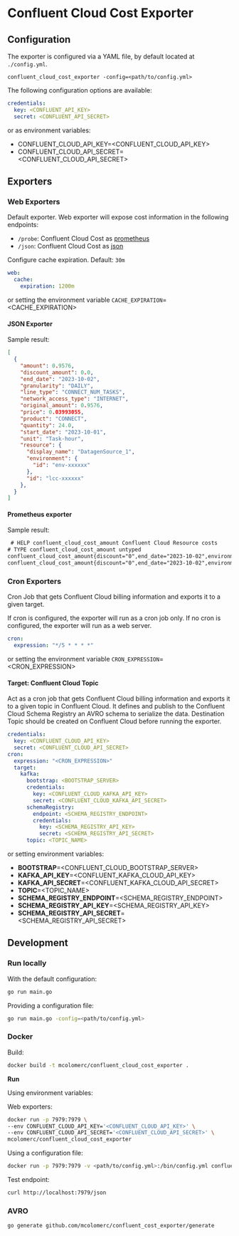 # Confluent Cloud Cost Exporter

## Configuration

The exporter is configured via a YAML file, by default located at `./config.yml`.

`confluent_cloud_cost_exporter -config=<path/to/config.yml>`

The following configuration options are available:

```yaml
credentials: 
  key: <CONFLUENT_API_KEY>
  secret: <CONFLUENT_API_SECRET> 
```

or as environment variables:

* CONFLUENT_CLOUD_API_KEY=<CONFLUENT_CLOUD_API_KEY>
* CONFLUENT_CLOUD_API_SECRET=<CONFLUENT_CLOUD_API_SECRET>

## Exporters

### Web Exporters

Default exporter. Web exporter will expose cost information in the following endpoints:

* `/probe`: Confluent Cloud Cost as [prometheus](https://prometheus.io/)
* `/json`: Confluent Cloud Cost as [json](https://www.json.org/json-en.html)  

Configure cache expiration. Default: `30m`

```yaml
web:
  cache:
    expiration: 1200m
```

or setting the environment variable `CACHE_EXPIRATION`=<CACHE_EXPIRATION>

#### JSON Exporter

Sample result:

```json
[
  {
    "amount": 0.9576,
    "discount_amount": 0.0,
    "end_date": "2023-10-02",
    "granularity": "DAILY",
    "line_type": "CONNECT_NUM_TASKS",
    "network_access_type": "INTERNET",
    "original_amount": 0.9576,
    "price": 0.03993055,
    "product": "CONNECT",
    "quantity": 24.0,
    "start_date": "2023-10-01",
    "unit": "Task-hour",
    "resource": {
      "display_name": "DatagenSource_1",
      "environment": {
        "id": "env-xxxxxx"
      },
      "id": "lcc-xxxxxx"
    }, 
  } 
]
```

#### Prometheus exporter

Sample result:

```txt
 # HELP confluent_cloud_cost_amount Confluent Cloud Resource costs
# TYPE confluent_cloud_cost_amount untyped
confluent_cloud_cost_amount{discount="0",end_date="2023-10-02",environment="env-xxxxxx",granularity="DAILY",id="lkc-xxxxxx",original_amount="0",price="0.0001326",product="KAFKA",quantity="2.6151538e-05",resource="connect",start="2023-10-01",unit="GB-hour"} 0
confluent_cloud_cost_amount{discount="0",end_date="2023-10-02",environment="env-xxxxxx",granularity="DAILY",id="lkc-xxxxxx",original_amount="3.1368",price="0.00484",product="KAFKA",quantity="648",resource="connect",start="2023-10-01",unit="Partition-hour"} 3.1368
```

### Cron Exporters

Cron Job that gets Confluent Cloud billing information and exports it to a given target.

If cron is configured, the exporter will run as a cron job only. If no cron is configured, the exporter will run as a web server.

```yaml
cron:
  expression: "*/5 * * * *" 
```

or setting the environment variable `CRON_EXPRESSION`=<CRON_EXPRESSION>  

#### Target: Confluent Cloud Topic

Act as a cron job that gets Confluent Cloud billing information and exports it to a given topic in Confluent Cloud.
It defines and publish to the Confluent Cloud Schema Registry an AVRO schema to serialize the data.
Destination Topic should be created on Confluent Cloud before running the exporter.

```yaml
credentials: 
  key: <CONFLUENT_CLOUD_API_KEY>
  secret: <CONFLUENT_CLOUD_API_SECRET>
cron:
  expression: "<CRON_EXPRESSION>" 
  target:
    kafka:
      bootstrap: <BOOTSTRAP_SERVER>
      credentials: 
        key: <CONFLUENT_CLOUD_KAFKA_API_KEY>
        secret: <CONFLUENT_CLOUD_KAFKA_API_SECRET>
      schemaRegistry:
        endpoint: <SCHEMA_REGISTRY_ENDPOINT>
        credentials:
          key: <SCHEMA_REGISTRY_API_KEY>
          secret: <SCHEMA_REGISTRY_API_SECRET>
      topic: <TOPIC_NAME>
```

or setting environment variables:

* **BOOTSTRAP**=<CONFLUENT_CLOUD_BOOTSTRAP_SERVER>
* **KAFKA_API_KEY**=<CONFLUENT_KAFKA_CLOUD_API_KEY>
* **KAFKA_API_SECRET**=<CONFLUENT_KAFKA_CLOUD_API_SECRET>
* **TOPIC**=<TOPIC_NAME>
* **SCHEMA_REGISTRY_ENDPOINT**=<SCHEMA_REGISTRY_ENDPOINT>
* **SCHEMA_REGISTRY_API_KEY**=<SCHEMA_REGISTRY_API_KEY>
* **SCHEMA_REGISTRY_API_SECRET**=<SCHEMA_REGISTRY_API_SECRET>

## Development

### Run locally

With the default configuration:

```sh
go run main.go 
```

Providing a configuration file:

```sh
go run main.go -config=<path/to/config.yml>
```

### Docker

Build:

```sh
docker build -t mcolomerc/confluent_cloud_cost_exporter .
```

**Run**

Using environment variables:

Web exporters:

```sh
docker run -p 7979:7979 \ 
--env CONFLUENT_CLOUD_API_KEY='<CONFLUENT_CLOUD_API_KEY>' \
--env CONFLUENT_CLOUD_API_SECRET='<CONFLUENT_CLOUD_API_SECRET>' \
mcolomerc/confluent_cloud_cost_exporter 
```

Using a configuration file:

```sh
docker run -p 7979:7979 -v <path/to/config.yml>:/bin/config.yml confluent/confluent_cloud_cost_exporter 
```

Test endpoint:

```sh
curl http://localhost:7979/json
```

### AVRO

`go generate github.com/mcolomerc/confluent_cost_exporter/generate`
